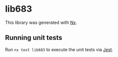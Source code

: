 # lib683

This library was generated with [Nx](https://nx.dev).

## Running unit tests

Run `nx test lib683` to execute the unit tests via [Jest](https://jestjs.io).
